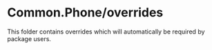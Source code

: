 # Common.Phone/overrides

This folder contains overrides which will automatically be required by package users.
